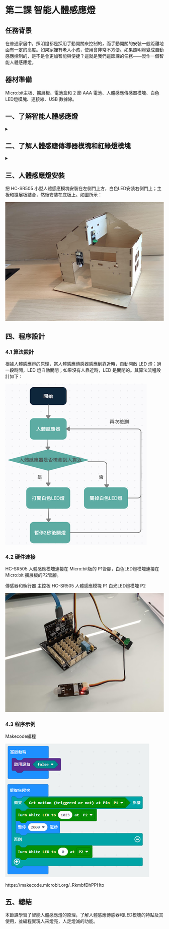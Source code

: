# 第二課  智能人體感應燈 
## 任務背景 
<P>
在普通家居中，照明燈都是採用手動開關來控制的，而手動開關的安裝一般距離地面有一定的高度。如果家裡有老人小孩，使用會非常不方便。如果照明燈變成自動感應控制的，是不是會更加智能與便捷？這就是我們這節課的任務——製作一個智能人體感應燈。 
<P> 
    
## 器材準備 
<P>
Micro:bit主板、擴展板、電池盒和 2 節 AAA 電池、人體感應傳感器模塊、白色LED燈模塊、連接線、USB 數據線。 
<P>
    
## 一、了解智能人體感應燈 
<details><summary></summary>
<P>
人體感應燈是一款利用紅外線、熱釋電原理感應人體活動信息的新技術設計、研發而成的，專門用來檢測和感應人體活動信息的產品。當人或有溫度的物體進入模塊感應範圍內時，感應模塊就會輸出一個高電平脈衝信號、或高電平延時信號，輸出的感應脈衝或延時信號可以直接驅動 LED 燈指示燈、LED 照明燈。 
<P>
<P>
本課程製作的人體感應燈是利用人體傳感器模塊實現的，其原理是當人體感應傳感器模塊檢測有人靠近時，就打開照明燈；反之，當人離開時，燈自動關閉。
<P>
</details>

## 二、了解人體感應傳導器模塊和紅綠燈模塊 
<details><summary></summary>

### 2.1 人體感應傳感器模塊 
<P>
本課程使用的人體感應傳感器模塊是 HC-SR505 小型人體感應模塊，該模塊是基於紅外線技術的自動控制產品，靈敏度高，可靠性強，超小體積，超低電壓工作模式。廣泛應用於各類自動感應電器設備，尤其是乾電池電的自動控制產品。該模塊有以下兩點功能： 
<P>
<P>
    
![](pic/2/2.png)<BR>
全自動感應:人進入其感應範圍則輸出高電平，人離開感應範圍則自動延時關閉高電平，輸出低電平。 
<BR>
可重覆觸發方式：即感應輸出高電平後，在延時時間段內，如果有人體在其感應範圍活動，其輸出將一直保持高電平，直到人離開後才延時將高電平變為低電平（感應模塊檢測到人體的每一次活動後會自動順延一個延時時間段，並且以最後一次活動的時間為延時時間的起始點HC-SR505 小型人體感應模塊有三個管腳，G 為 GND 接地，V 為 VCC 接高電平或 5v，S 為信號管腳，可以接 D1-D13 數字接口。
<P>

### 2.2 白色LED燈模塊 
<P>
白色LED燈模塊是由1 種顏色 LED 組成的模塊。該模塊有G,V,S 3個管腳，G為負極接地 GND，V為正極接高電平 VCC 或 5v，S 為信號管腳。 
<P>
<P>
    
![](pic/2/2(1).jpg)<BR>
<P>
</details>

## 三、人體感應燈安裝 
<P>
    把 HC-SR505 小型人體感應模塊安裝在左側門上方，白色LED安裝右側門上；主板和擴展板結合，然後安裝在底板上。如圖所示： 
<P>
<P>
    
![](pic/2/2(2).jpg)<BR>
<P>
    
## 四、程序設計 

### 4.1 算法設計 
<P>
    根據人體感應燈的原理，當人體感應傳感器感應到靠近時，自動開啟 LED 燈；過一段時間，LED 燈自動關閉；如果沒有人靠近時，LED 是關閉的。其算法流程設計如下： 
<P> 
<P>
    
![](pic/2/2(3).png)<BR>
<P>
    
### 4.2 硬件連接 
<P>
    HC-SR505 人體感應模塊連接在 Micro:bit板的 P1管腳，白色LED燈模塊連接在 Micro:bit 擴展板的P2管腳。 
<P>
<P>
傳感器和執行器             主控板 
HC-SR505 人體感應模塊      P1 
白光LED燈模塊              P2 
<P>
<P>
    
![](pic/2/2(4).jpg)<BR>
<P>

### 4.3 程序示例 
Makecode編程
<P>
<P>
    
![](pic/2/2(5).png)<BR>
<P>
<P>
https://makecode.microbit.org/_RkmbfDhPPHto 
<P>
    
## 五、總結 
<P>
    本節課學習了智能人體感應燈的原理，了解人體感應傳感器和LED模塊的特點及其使用，並編程實現人來燈亮，人走燈滅的功能。 
<P>
